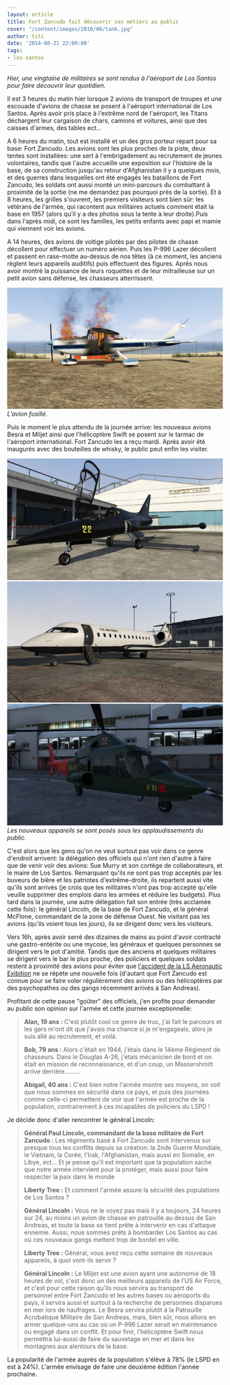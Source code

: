 ```yaml
---
layout: article
title: Fort Zancudo fait découvrir ses métiers au public
cover: "/content/images/2016/06/tank.jpg"
author: titi
date: '2014-08-21 22:00:00'
tags:
- los-santos
---
```


_Hier, une vingtaine de militaires se sont rendus à l'aéroport de Los Santos pour faire découvrir leur quotidien._

Il est 3 heures du matin hier lorsque 2 avions de transport de troupes et une escouade d'avions de chasse se posent à l'aéroport international de Los Santos. Après avoir pris place à l'extrême nord de l'aéroport, les Titans déchargent leur cargaison de chars, camions et voitures, ainsi que des caisses d'armes, des tables ect...

A 6 heures du matin, tout est installé et un des gros porteur repart pour sa base: Fort Zancudo. Les avions sont les plus proches de la piste, deux tentes sont installées: une sert à l'embrigadement au recrutement de jeunes volontaires, tandis que l'autre accueille une exposition sur l'histoire de la base, de sa construction jusqu'au retour d'Afghanistan il y a quelques mois, et des guerres dans lesquelles ont été engagés les bataillons de Fort Zancudo, les soldats ont aussi monté un mini-parcours du combattant à proximité de la sortie (ne me demandez pas pourquoi près de la sortie). Et à 8 heures, les grilles s'ouvrent, les premiers visiteurs sont bien sûr: les vétérans de l'armée, qui racontent aux militaires actuels comment était la base en 1957 (alors qu'il y a des photos sous la tente à leur droite).Puis dans l'après midi, ce sont les familles, les petits enfants avec papi et mamie qui viennent voir les avions.

A 14 heures, des avions de voltige pilotés par des pilotes de chasse décollent pour effectuer un numéro aérien. Puis les P-996 Lazer décollent et passent en rase-motte au-dessus de nos têtes (à ce moment, les anciens règlent leurs appareils auditifs) puis effectuent des figures. Après nous avoir montré la puissance de leurs roquettes et de leur mitrailleuse sur un petit avion sans défense, les chasseurs atterrissent.

![L'avion fusillé.](/content/images/2016/06/victime.jpg)
_L'avion fusillé._

Puis le moment le plus attendu de la journée arrive: les nouveaux avions Besra et Miljet ainsi que l'hélicoptère Swift se posent sur le tarmac de l'aéroport international. Fort Zancudo les a reçu mardi. Après avoir été inaugurés avec des bouteilles de whisky, le public peut enfin les visiter.

![](/content/images/2016/06/bresta.jpg)
![](/content/images/2016/06/miljet.jpg)
![Les nouveaux appareils se sont posés sous les applaudissements du public.](/content/images/2016/06/swift.jpg)
_Les nouveaux appareils se sont posés sous les applaudissements du public._

C'est alors que les gens qu'on ne veut surtout pas voir dans ce genre d'endroit arrivent: la délégation des officiels qui n'ont rien d'autre à faire que de venir voir des avions: Sue Murry et son cortège de collaborateurs, et le maire de Los Santos. Remarquant qu'ils ne sont pas trop acceptés par les buveurs de bière et les patriotes d'extrême-droite, ils repartent aussi vite qu'ils sont arrivés (je crois que les militaires n'ont pas trop accepté qu'elle veuille supprimer des emplois dans les armées et réduire les budgets). Plus tard dans la journée, une autre délégation fait son entrée (très acclamée cette fois): le général Lincoln, de la base de Fort Zancudo, et le général McFlone, commandant de la zone de défense Ouest. Ne visitant pas les avions (qu'ils voient tous les jours), ils se dirigent donc vers les visiteurs.

Vers 16h, après avoir serré des dizaines de mains au point d'avoir contracté une gastro-entérite ou une mycose, les généraux et quelques personnes se dirigent vers le pot d'amitié. Tandis que des anciens et quelques militaires se dirigent vers le bar le plus proche, des policiers et quelques soldats restent à proximité des avions pour éviter que [l'accident de la LS Aeronautic Exibition](/2014/04/10/la-ls-aeronautic-exhibition-perturbee-par-un-enfant-de-dix-ans/) ne se répète une nouvelle fois (d'autant que Fort Zancudo est connue pour se faire voler régulièrement des avions ou des hélicoptères par des psychopathes ou des gangs récemment arrivés à San Andreas).

Profitant de cette pause "goûter" des officiels, j'en profite pour demander au public son opinion sur l'armée et cette journée exceptionnelle:

> **Alan, 19 ans :** C'est plutôt cool ce genre de truc, j'ai fait le parcours et les gars m'ont dit que j'avais ma chance si je m'engageais, alors je suis allé au recrutement, et voilà.
> 
> **Bob, 79 ans :** Alors c'était en 1944, j'étais dans le 14ème Régiment de chasseurs. Dans le Douglas A-26, j'étais mécanicien de bord et on était en mission de reconnaissance, et d'un coup, un Massershmitt arrive derrière.........
> 
> **Abigail, 40 ans :** C'est bien notre l'armée montre ses moyens, on voit que nous sommes en sécurité dans ce pays, et puis des journées comme celle-ci permettent de voir que l'armée est proche de la population, contrairement à ces incapables de policiers du LSPD !

Je décide donc d'aller rencontrer le général Lincoln:

> **Général Paul Lincoln, commandant de la base militaire de Fort Zancudo :** Les régiments basé à Fort Zancudo sont intervenus sur presque tous les conflits depuis sa création: la 2nde Guerre Mondiale, le Vietnam, la Corée, l'Irak, l'Afghanistan, mais aussi en Somalie, en Libye, ect... Et je pense qu'il est important que la population sache que notre armée intervient pour la protéger, mais aussi pour faire respecter la paix dans le monde
> 
> **Liberty Tree :** Et comment l'armée assure la sécurité des populations de Los Santos ?
> 
> **Général Lincoln :** Vous ne le voyez pas mais il y a toujours, 24 heures sur 24, au moins un avion de chasse en patrouille au dessus de San Andreas, et toute la base se tient prête à intervenir en cas d'attaque ennemie. Aussi, nous sommes prêts à bombarder Los Santos au cas où ces nouveaux gangs mettent trop de bordel en ville.
> 
> **Liberty Tree :** Général, vous avez reçu cette semaine de nouveaux appareils, à quoi vont-ils servir ?
> 
> **Général Lincoln :** Le Miljet est une avion ayant une autonomie de 18 heures de vol, c'est donc un des meilleurs appareils de l'US Air Force, et c'est pour cette raison qu'ils nous servira au transport de personnel entre Fort Zancudo et les autres bases ou aéroports du pays, il servira aussi et surtout à la recherche de personnes disparues en mer lors de naufrages. Le Besra servira plutôt à la Patrouille Acrobatique Militaire de San Andreas, mais, bien sûr, nous allons en armer quelque-uns au cas où un P-996 Lazer serait en maintenance ou engagé dans un conflit. Et pour finir, l'hélicoptère Swift nous permettra lui-aussi de faire du sauvetage en mer et dans les montagnes aux alentours de la base.

La popularité de l'armée auprès de la population s'élève à 78% (le LSPD en est à 24%). L'armée envisage de faire une deuxième édition l'année prochaine.